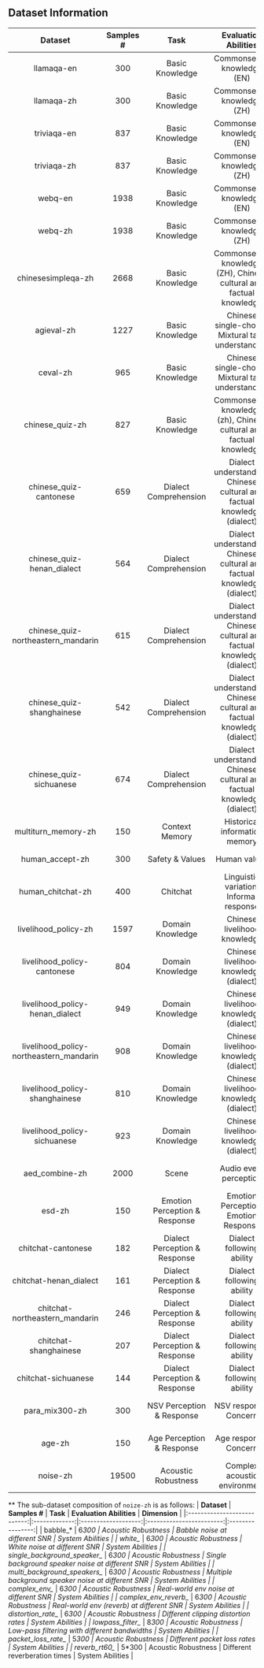 ## Dataset Information
<a id="Dataset_Information"></a>

| **Dataset**                             | **Samples #** | **Task**                      | **Evaluation Abilities**                                                | **Dimension**                         |
|:-----------------------------------------:|:---------------:|:-------------------------------:|:-------------------------------------------------------------------------:|:---------------------------------------:|
| llamaqa-en                              | 300           | Basic Knowledge               | Commonsence knowledge (EN)                                              | Explicit Semantics                    |
| llamaqa-zh                              | 300           | Basic Knowledge               | Commonsence knowledge (ZH)                                              | Explicit Semantics                    |
| triviaqa-en                             | 837           | Basic Knowledge               | Commonsence knowledge (EN)                                              | Explicit Semantics                    |
| triviaqa-zh                             | 837           | Basic Knowledge               | Commonsence knowledge (ZH)                                              | Explicit Semantics                    |
| webq-en                                 | 1938          | Basic Knowledge               | Commonsence knowledge (EN)                                              | Explicit Semantics                    |
| webq-zh                                 | 1938          | Basic Knowledge               | Commonsence knowledge (ZH)                                              | Explicit Semantics                    |
| chinesesimpleqa-zh                      | 2668          | Basic Knowledge               | Commonsence knowledge (ZH), Chinese cultural and factual knowledge      | Explicit Semantics                    |
| agieval-zh                              | 1227          | Basic Knowledge               | Chinese single-choice, Mixtural task understanding                      | Explicit Semantics                    |
| ceval-zh                                | 965           | Basic Knowledge               | Chinese single-choice, Mixtural task understanding                      | Explicit Semantics                    |
| chinese_quiz-zh                         | 827           | Basic Knowledge               | Commonsence knowledge (zh), Chinese cultural and factual knowledge      | Explicit Semantics                    |
| chinese_quiz-cantonese                  | 659           | Dialect Comprehension         | Dialect understanding, Chinese cultural and factual knowledge (dialect) | Explicit Semantics                    |
| chinese_quiz-henan_dialect              | 564           | Dialect Comprehension         | Dialect understanding, Chinese cultural and factual knowledge (dialect) | Explicit Semantics                    |
| chinese_quiz-northeastern_mandarin      | 615           | Dialect Comprehension         | Dialect understanding, Chinese cultural and factual knowledge (dialect) | Explicit Semantics                    |
| chinese_quiz-shanghainese               | 542           | Dialect Comprehension         | Dialect understanding, Chinese cultural and factual knowledge (dialect) | Explicit Semantics                    |
| chinese_quiz-sichuanese                 | 674           | Dialect Comprehension         | Dialect understanding, Chinese cultural and factual knowledge (dialect) | Explicit Semantics                    |
| multiturn_memory-zh                     | 150           | Context Memory                | Historical information memory                                           | Explicit Semantics                    |
| human_accept-zh                         | 300           | Safety & Values               | Human values                                                            | Explicit Semantics                    |
| human_chitchat-zh                       | 400           | Chitchat                      | Linguistic variation, Informal response                                 | Explicit Semantics                    |
| livelihood_policy-zh                    | 1597          | Domain Knowledge              | Chinese livelihood knowledge                                            | Explicit Semantics                    |
| livelihood_policy-cantonese             | 804           | Domain Knowledge              | Chinese livelihood knowledge (dialect)                                  | Explicit Semantics                    |
| livelihood_policy-henan_dialect         | 949           | Domain Knowledge              | Chinese livelihood knowledge (dialect)                                  | Explicit Semantics                    |
| livelihood_policy-northeastern_mandarin | 908           | Domain Knowledge              | Chinese livelihood knowledge (dialect)                                  | Explicit Semantics                    |
| livelihood_policy-shanghainese          | 810           | Domain Knowledge              | Chinese livelihood knowledge (dialect)                                  | Explicit Semantics                    |
| livelihood_policy-sichuanese            | 923           | Domain Knowledge              | Chinese livelihood knowledge (dialect)                                  | Explicit Semantics                    |
| aed_combine-zh                          | 2000          | Scene                         | Audio event perception                                                  | Paralinguistic and Implicit Semantics |
| esd-zh                                  | 150           | Emotion Perception & Response | Emotion Perception, Emotion Response                                    | Paralinguistic and Implicit Semantics |
| chitchat-cantonese                      | 182           | Dialect Perception & Response | Dialect following ability                                               | Paralinguistic and Implicit Semantics |
| chitchat-henan_dialect                  | 161           | Dialect Perception & Response | Dialect following ability                                               | Paralinguistic and Implicit Semantics |
| chitchat-northeastern_mandarin          | 246           | Dialect Perception & Response | Dialect following ability                                               | Paralinguistic and Implicit Semantics |
| chitchat-shanghainese                   | 207           | Dialect Perception & Response | Dialect following ability                                               | Paralinguistic and Implicit Semantics |
| chitchat-sichuanese                     | 144           | Dialect Perception & Response | Dialect following ability                                               | Paralinguistic and Implicit Semantics |
| para_mix300-zh                          | 300           | NSV Perception & Response     | NSV response, Concern                                                   | Paralinguistic and Implicit Semantics |
| age-zh                                  | 150           | Age Perception & Response     | Age response, Concern                                                   | Paralinguistic and Implicit Semantics |
| noise-zh                                | 19500         | Acoustic Robustness           | Complex acoustic environment                                            | System Abilities                      |



** The sub-dataset composition of ```noize-zh``` is as follows:
| **Dataset**                 | **Samples #** | **Task**            | **Evaluation Abilities** | **Dimension**    |
|:---------------------------:|:-------------:|:-------------------:|:------------------------:|:----------------:|
| babble_*                   | 6*300         | Acoustic Robustness | Babble noise at different SNR            | System Abilities |
| white_*                     | 6*300         | Acoustic Robustness | White noise at different SNR             | System Abilities |
| single_background_speaker_* | 6*300         | Acoustic Robustness | Single background speaker noise at different SNR            | System Abilities |
| multi_background_speakers_* | 6*300         | Acoustic Robustness | Multiple background speaker noise at different SNR            | System Abilities |
| complex_env_*               | 6*300         | Acoustic Robustness | Real-world env noise at different SNR          | System Abilities |
| complex_env_reverb_*        | 6*300         | Acoustic Robustness | Real-world env (reverb) at different SNR     | System Abilities |
| distortion_rate_*           | 6*300         | Acoustic Robustness | Different clipping distortion rates                  | System Abilities |
| lowpass_filter_*            | 8*300         | Acoustic Robustness | Low-pass filtering with different bandwidths                 | System Abilities |
| packet_loss_rate_*          | 5*300         | Acoustic Robustness | Different packet loss rates                    | System Abilities |
| reverb_rt60_*               | 5*300         | Acoustic Robustness | Different reverberation times                   | System Abilities |

